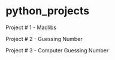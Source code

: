 # python_projects

Project # 1 - Madlibs

Project # 2 - Guessing Number

Project # 3 - Computer Guessing Number
